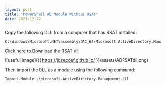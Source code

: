 ```yaml
---
layout: post
title: "PowerShell AD Module Without RSAT"
date: 2021-12-22
---
```


<p>Copy the following DLL from a computer that has RSAT installed:</P>

<pre><code>C:\Windows\Microsoft.NET\assembly\GAC_64\Microsoft.ActiveDirectory.Management</code></pre>

[Click here to Download the RSAT dll](/assets/Microsoft.ActiveDirectory.Management.dll)
                                             
![useful image]({{ https://jdsecdef.github.io/ }}/assets/ADRSATdll.png)

Then import the DLL as a module using the following command:</P>

<pre><code>Import-Module .\Microsoft.ActiveDirectory.Management.dll</code></pre>